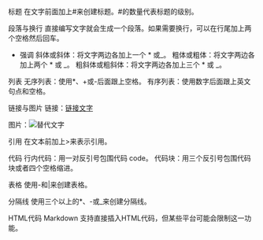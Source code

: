标题
在文字前面加上#来创建标题。#的数量代表标题的级别。

段落与换行
直接编写文字就会生成一个段落。如果需要换行，可以在行尾加上两个空格然后回车。

- 强调
斜体或斜体：将文字两边各加上一个 * 或_。
粗体或粗体：将文字两边各加上两个 * 或 _。
粗斜体或粗斜体：将文字两边各加上三个 * 或 _。

列表
无序列表：使用*、+或-后面跟上空格。
有序列表：使用数字后面跟上英文句点和空格。

链接与图片
链接：[链接文字](URL "标题")

图片：![替代文字](图片链接 "标题")


引用
在文本前加上>来表示引用。

代码
行内代码：用一对反引号包围代码 code。
代码块：用三个反引号包围代码块或者四个空格缩进。

表格
使用-和|来创建表格。

分隔线
使用三个以上的*、-或_来创建分隔线。

HTML代码
Markdown 支持直接插入HTML代码，但某些平台可能会限制这一功能。
